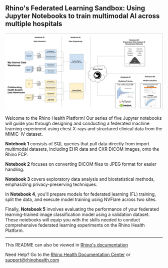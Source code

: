 ## Rhino's Federated Learning Sandbox: Using Jupyter Notebooks to train multimodal AI across multiple hospitals

![image info](images/sandbox_overview.jpg)


Welcome to the Rhino Health Platform! Our series of five Jupyter notebooks will guide you through designing and conducting a federated machine learning experiment using chest X-rays and structured clinical data from the MIMIC-IV dataset. 

**Notebook 1** consists of SQL queries that pull data directly from import multimodal datasets, including EHR data and CXR DICOM images, onto the Rhino FCP. 

**Notebook 2** focuses on converting DICOM files to JPEG format for easier handling. 

**Notebook 3** covers exploratory data analysis and biostatistical methods, emphasizing privacy-preserving techniques. 

In **Notebook 4**, you'll prepare models for federated learning (FL) training, split the data, and execute model training using NVFlare across two sites. 

Finally, **Notebook 5** involves evaluating the performance of your federated learning-trained image classification model using a validation dataset. These notebooks will equip you with the skills needed to conduct comprehensive federated learning experiments on the Rhino Health Platform.

-------
This README can also be viewed in [Rhino's documentation](https://docs.rhinohealth.com/hc/en-us/articles/15586509051549-Pneumonia-Prediction-Step-1-Scenario-FCP-Overview)

Need Help? Go to the [Rhino Health Documentation Center](https://docs.rhinohealth.com/) or [support@rhinohealth.com](mailto:support@rhinohealth.com)

